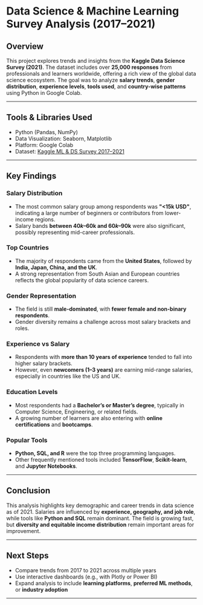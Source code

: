 #  Data Science & Machine Learning Survey Analysis (2017–2021)

##  Overview

This project explores trends and insights from the **Kaggle Data Science Survey (2021)**. The dataset includes over **25,000 responses** from professionals and learners worldwide, offering a rich view of the global data science ecosystem. The goal was to analyze **salary trends**, **gender distribution**, **experience levels**, **tools used**, and **country-wise patterns** using Python in Google Colab.

---

##  Tools & Libraries Used

- Python (Pandas, NumPy)
- Data Visualization: Seaborn, Matplotlib
- Platform: Google Colab
- Dataset: [Kaggle ML & DS Survey 2017–2021](https://www.kaggle.com/datasets/andradaolteanu/kaggle-data-science-survey-20172021)

---

##  Key Findings

###  **Salary Distribution**
- The most common salary group among respondents was **"<15k USD"**, indicating a large number of beginners or contributors from lower-income regions.
- Salary bands **between $40k–$60k and $60k–$90k** were also significant, possibly representing mid-career professionals.

###  **Top Countries**
- The majority of respondents came from the **United States**, followed by **India, Japan, China, and the UK**.
- A strong representation from South Asian and European countries reflects the global popularity of data science careers.

###  **Gender Representation**
- The field is still **male-dominated**, with **fewer female and non-binary respondents**.
- Gender diversity remains a challenge across most salary brackets and roles.

###  **Experience vs Salary**
- Respondents with **more than 10 years of experience** tended to fall into higher salary brackets.
- However, even **newcomers (1–3 years)** are earning mid-range salaries, especially in countries like the US and UK.

###  **Education Levels**
- Most respondents had a **Bachelor’s or Master’s degree**, typically in Computer Science, Engineering, or related fields.
- A growing number of learners are also entering with **online certifications** and **bootcamps**.

###  **Popular Tools**
- **Python, SQL, and R** were the top three programming languages.
- Other frequently mentioned tools included **TensorFlow**, **Scikit-learn**, and **Jupyter Notebooks**.

---

##  Conclusion

This analysis highlights key demographic and career trends in data science as of 2021. Salaries are influenced by **experience, geography, and job role**, while tools like **Python and SQL** remain dominant. The field is growing fast, but **diversity and equitable income distribution** remain important areas for improvement.

---

##  Next Steps

- Compare trends from 2017 to 2021 across multiple years
- Use interactive dashboards (e.g., with Plotly or Power BI)
- Expand analysis to include **learning platforms**, **preferred ML methods**, or **industry adoption**

---

